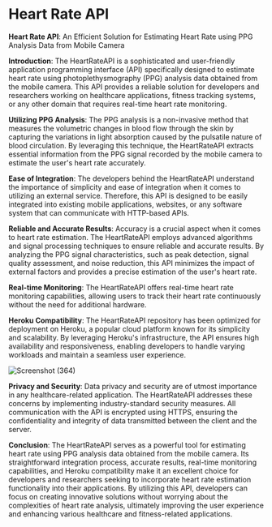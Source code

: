 # Heart Rate API


<b>Heart Rate API</b>: An Efficient Solution for Estimating Heart Rate using PPG Analysis Data from Mobile Camera

<b>Introduction</b>:
The HeartRateAPI is a sophisticated and user-friendly application programming interface (API) specifically designed to estimate heart rate using photoplethysmography (PPG) analysis data obtained from the mobile camera. This API provides a reliable solution for developers and researchers working on healthcare applications, fitness tracking systems, or any other domain that requires real-time heart rate monitoring.

<b>Utilizing PPG Analysis</b>:
The PPG analysis is a non-invasive method that measures the volumetric changes in blood flow through the skin by capturing the variations in light absorption caused by the pulsatile nature of blood circulation. By leveraging this technique, the HeartRateAPI extracts essential information from the PPG signal recorded by the mobile camera to estimate the user's heart rate accurately.

<b>Ease of Integration</b>:
The developers behind the HeartRateAPI understand the importance of simplicity and ease of integration when it comes to utilizing an external service. Therefore, this API is designed to be easily integrated into existing mobile applications, websites, or any software system that can communicate with HTTP-based APIs.

<b>Reliable and Accurate Results</b>:
Accuracy is a crucial aspect when it comes to heart rate estimation. The HeartRateAPI employs advanced algorithms and signal processing techniques to ensure reliable and accurate results. By analyzing the PPG signal characteristics, such as peak detection, signal quality assessment, and noise reduction, this API minimizes the impact of external factors and provides a precise estimation of the user's heart rate.

<b>Real-time Monitoring</b>:
The HeartRateAPI offers real-time heart rate monitoring capabilities, allowing users to track their heart rate continuously without the need for additional hardware. 

<b>Heroku Compatibility</b>:
The HeartRateAPI repository has been optimized for deployment on Heroku, a popular cloud platform known for its simplicity and scalability. By leveraging Heroku's infrastructure, the API ensures high availability and responsiveness, enabling developers to handle varying workloads and maintain a seamless user experience.

![Screenshot (364)](https://github.com/FaisalDH/heart-rate-api/assets/109041188/de386e7e-2829-4a1e-9af3-8600da1d3af0)

<b>Privacy and Security</b>:
Data privacy and security are of utmost importance in any healthcare-related application. The HeartRateAPI addresses these concerns by implementing industry-standard security measures. All communication with the API is encrypted using HTTPS, ensuring the confidentiality and integrity of data transmitted between the client and the server.

<b>Conclusion</b>:
The HeartRateAPI serves as a powerful tool for estimating heart rate using PPG analysis data obtained from the mobile camera. Its straightforward integration process, accurate results, real-time monitoring capabilities, and Heroku compatibility make it an excellent choice for developers and researchers seeking to incorporate heart rate estimation functionality into their applications. By utilizing this API, developers can focus on creating innovative solutions without worrying about the complexities of heart rate analysis, ultimately improving the user experience and enhancing various healthcare and fitness-related applications.
